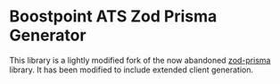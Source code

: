 # Boostpoint ATS Zod Prisma Generator

This library is a lightly modified fork of the now abandoned
[zod-prisma](https://github.com/CarterGrimmeisen/zod-prisma) library. It has
been modified to include extended client generation.
